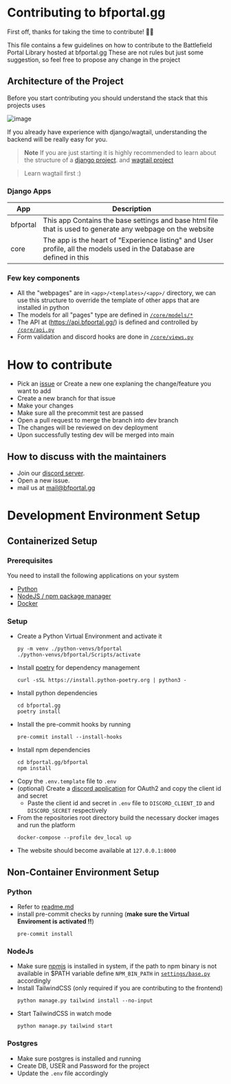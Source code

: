 # Contributing to bfportal.gg

First off, thanks for taking the time to contribute! 🎉🎉

This file contains a few guidelines on how to contribute to the Battlefield Portal Library hosted at bfportal.gg
These are not rules but just some suggestion, so feel free to propose any change in the project

## Architecture of the Project

Before you start contributing you should understand the stack that this projects uses

![image](https://i.imgur.com/INghzbZ.png)

If you already have experience with django/wagtail, understanding the backend will be really easy for you.

> **Note**
> If you are just starting it is highly recommended to learn about the structure of a [django project](https://docs.djangoproject.com/en/4.1/intro/tutorial01/). and [wagtail project](https://docs.wagtail.org/en/stable/getting_started/tutorial.html)

> Learn wagtail first :)

### Django Apps

| App      | Description                                                                                                            |
| -------- | ---------------------------------------------------------------------------------------------------------------------- |
| bfportal | This app Contains the base settings and base html file that is used to generate any webpage on the website             |
| core     | The app is the heart of "Experience listing" and User profile, all the models used in the Database are defined in this |

### Few key components

- All the "webpages" are in `<app>/<templates>/<app>/` directory, we can use this structure to override the template of other apps that are installed in python
- The models for all "pages" type are defined in [`/core/models/*`](/bfportal/core/models)
- The API at (https://api.bfportal.gg/) is defined and controlled by [`/core/api.py`](/bfportal/core/api.py)
- Form validation and discord hooks are done in [`/core/views.py`](/bfportal/core/views.py)

# How to contribute

- Pick an [issue](https://github.com/battlefield-portal-community/bfportal.gg/issues) or Create a new one explaning the change/feature you want to add
- Create a new branch for that issue
- Make your changes
- Make sure all the precommit test are passed
- Open a pull request to merge the branch into dev branch
- The changes will be reviewed on dev deployment
- Upon successfully testing dev will be merged into main

## How to discuss with the maintainers

- Join our [discord server](https://discord.bfportal.gg/).
- Open a new issue.
- mail us at mail@bfportal.gg

# Development Environment Setup

## Containerized Setup

### Prerequisites

You need to install the following applications on your system

- [Python](https://www.python.org/downloads/)
- [NodeJS / npm package manager](https://nodejs.org/en/download)
- [Docker](https://www.docker.com)

### Setup

- Create a Python Virtual Environment and activate it
  ```
  py -m venv ./python-venvs/bfportal
  ./python-venvs/bfportal/Scripts/activate
  ```
- Install [poetry](https://python-poetry.org/docs/#installation) for dependency management
  ```
  curl -sSL https://install.python-poetry.org | python3 -
  ```
- Install python dependencies
  ```
  cd bfportal.gg
  poetry install
  ```
- Install the pre-commit hooks by running
  ```
  pre-commit install --install-hooks
  ```
- Install npm dependencies
  ```
  cd bfportal.gg/bfportal
  npm install
  ```
- Copy the `.env.template` file to `.env`
- (optional) Create a [discord application](https://discord.com/developers/applications) for OAuth2 and copy the client id and secret
  - Paste the client id and secret in `.env` file to `DISCORD_CLIENT_ID` and `DISCORD_SECRET` respectively
- From the repositories root directory build the necessary docker images and run the platform
  ```
  docker-compose --profile dev_local up
  ```
- The website should become available at `127.0.0.1:8000`

## Non-Container Environment Setup

### Python

- Refer to [readme.md](/README.md#how-to-run-locally)
- install pre-commit checks by running (**make sure the Virtual Enviroment is activated !!**)
  ```
  pre-commit install
  ```

### NodeJs

- Make sure [npmjs](https://docs.npmjs.com/downloading-and-installing-node-js-and-npm) is installed in system, if the path to npm binary is not available in \$PATH variable define `NPM_BIN_PATH` in [`settings/base.py`](/bfportal/bfportal/settings/base.py#L75) accordingly
- Install TailwindCSS (only required if you are contributing to the frontend)
  ```
  python manage.py tailwind install --no-input
  ```
- Start TailwindCSS in watch mode
  ```
  python manage.py tailwind start
  ```

### Postgres

- Make sure postgres is installed and running
- Create DB, USER and Password for the project
- Update the `.env` file accordingly
